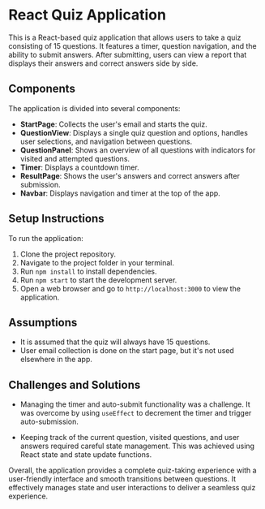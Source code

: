 # React Quiz Application

This is a React-based quiz application that allows users to take a quiz consisting of 15 questions. It features a timer, question navigation, and the ability to submit answers. After submitting, users can view a report that displays their answers and correct answers side by side.

## Components

The application is divided into several components:

- **StartPage**: Collects the user's email and starts the quiz.
- **QuestionView**: Displays a single quiz question and options, handles user selections, and navigation between questions.
- **QuestionPanel**: Shows an overview of all questions with indicators for visited and attempted questions.
- **Timer**: Displays a countdown timer.
- **ResultPage**: Shows the user's answers and correct answers after submission.
- **Navbar**: Displays navigation and timer at the top of the app.

## Setup Instructions

To run the application:

1. Clone the project repository.
2. Navigate to the project folder in your terminal.
3. Run `npm install` to install dependencies.
4. Run `npm start` to start the development server.
5. Open a web browser and go to `http://localhost:3000` to view the application.

## Assumptions

- It is assumed that the quiz will always have 15 questions.
- User email collection is done on the start page, but it's not used elsewhere in the app.

## Challenges and Solutions

- Managing the timer and auto-submit functionality was a challenge. It was overcome by using `useEffect` to decrement the timer and trigger auto-submission.

- Keeping track of the current question, visited questions, and user answers required careful state management. This was achieved using React state and state update functions.

Overall, the application provides a complete quiz-taking experience with a user-friendly interface and smooth transitions between questions. It effectively manages state and user interactions to deliver a seamless quiz experience.

